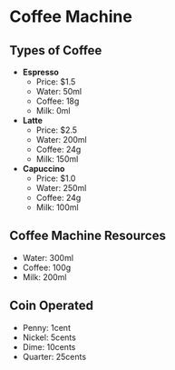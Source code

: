 # Coffee Machine

## Types of Coffee
- **Espresso**
  - Price: $1.5
  - Water: 50ml
  - Coffee: 18g
  - Milk: 0ml
- **Latte**
  - Price: $2.5
  - Water: 200ml
  - Coffee: 24g
  - Milk: 150ml
- **Capuccino**
  - Price: $1.0
  - Water: 250ml
  - Coffee: 24g
  - Milk: 100ml

## Coffee Machine Resources
- Water: 300ml
- Coffee: 100g
- Milk: 200ml

## Coin Operated
- Penny: 1cent
- Nickel: 5cents
- Dime: 10cents
- Quarter: 25cents 